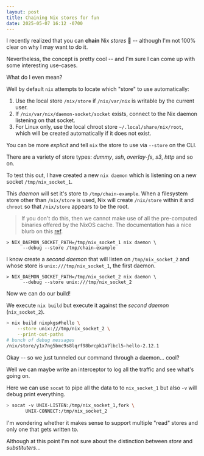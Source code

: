```yaml
---
layout: post
title: Chaining Nix stores for fun
date: 2025-05-07 16:12 -0700
---
```


I recently realized that you can **chain** Nix _stores_ 🤯 -- although I'm not 100% clear on why I may want to do it.

Nevertheless, the concept is pretty cool -- and I'm sure I can come up with some interesting use-cases.

What do I even mean?

Well by default `nix` attempts to locate which "store" to use automatically:
1. Use the local store `/nix/store` if `/nix/var/nix` is writable by the current user.
2. If `/nix/var/nix/daemon-socket/socket` exists, connect to the Nix daemon listening on that socket.
3. For Linux only, use the local chroot store `~/.local/share/nix/root`, which will be created automatically if it does not exist.

You can be more _explicit_ and tell `nix` the store to use via `--store` on the CLI.

There are a variety of store types: _dummy_, _ssh_, _overlay-fs_, _s3_, _http_ and so on.

To test this out, I have created a new `nix daemon` which is listening on a new socket `/tmp/nix_socket_1`.

This _daemon_ will set it's store to `/tmp/chain-example`. When a filesystem store other than `/nix/store` is used, Nix will create `/nix/store` within it and `chroot` so that `/nix/store` appears to be the root.

> If you don't do this, then we cannot make use of all the pre-computed binaries offered by the NixOS cache. The documentation has a nice blurb on this [ref](https://nix.dev/manual/nix/2.28/store/types/local-store).

```console
> NIX_DAEMON_SOCKET_PATH=/tmp/nix_socket_1 nix daemon \
      --debug --store /tmp/chain-example
```

I know create a _second daemon_ that will listen on `/tmp/nix_socket_2` and whose store is `unix:///tmp/nix_socket_1`, the first daemon.

```console
> NIX_DAEMON_SOCKET_PATH=/tmp/nix_socket_2 nix daemon \
      --debug --store unix:///tmp/nix_socket_2
```

Now we can do our build!

We execute `nix build` but execute it against the _second daemon_ (`nix_socket_2`).

```bash
> nix build nixpkgs#hello \
    --store unix:///tmp/nix_socket_2 \
    --print-out-paths
# bunch of debug messages
/nix/store/y1x7ng5bmc9s8lqrf98brcpk1a7lbcl5-hello-2.12.1
```

Okay -- so we just tunneled our command through a daemon... cool?

Well we can maybe write an interceptor to log all the traffic and see what's going on.

Here we can use `socat` to pipe all the data to to `nix_socket_1` but also `-v` will debug print everything.

```bash
> socat -v UNIX-LISTEN:/tmp/nix_socket_1,fork \
       UNIX-CONNECT:/tmp/nix_socket_2
```

I'm wondering whether it makes sense to support multiple "read" stores and only one that gets written to.

Although at this point I'm not sure about the distinction between _store_ and _substituters_...